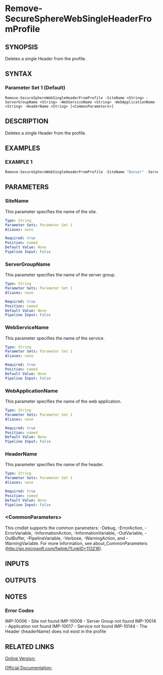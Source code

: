 ﻿# Remove-SecureSphereWebSingleHeaderFromProfile

## SYNOPSIS
Deletes a single Header from the profile.

## SYNTAX

### Parameter Set 1 (Default)
```
Remove-SecureSphereWebSingleHeaderFromProfile -SiteName <String> -ServerGroupName <String> -WebServiceName <String> -WebApplicationName <String> -HeaderName <String> [<CommonParameters>]
```

## DESCRIPTION
Deletes a single Header from the profile.

## EXAMPLES

### EXAMPLE 1

```powershell
Remove-SecureSphereWebSingleHeaderFromProfile -SiteName "Denver" -ServerGroupName "HR-Prod" -WebServiceName "ODS-WebService" -WebApplicationName "Official-Website" -HeaderName "some_header"
```

## PARAMETERS

### SiteName
This parameter specifies the name of the site.

```yaml
Type: String
Parameter Sets: Parameter Set 1
Aliases: none

Required: true
Position: named
Default Value: None
Pipeline Input: False
```

### ServerGroupName
This parameter specifies the name of the server group.

```yaml
Type: String
Parameter Sets: Parameter Set 1
Aliases: none

Required: true
Position: named
Default Value: None
Pipeline Input: False
```

### WebServiceName
This parameter specifies the name of the service.

```yaml
Type: String
Parameter Sets: Parameter Set 1
Aliases: none

Required: true
Position: named
Default Value: None
Pipeline Input: False
```

### WebApplicationName
This parameter specifies the name of the web application.

```yaml
Type: String
Parameter Sets: Parameter Set 1
Aliases: none

Required: true
Position: named
Default Value: None
Pipeline Input: False
```

### HeaderName
This parameter specifies the name of the header.

```yaml
Type: String
Parameter Sets: Parameter Set 1
Aliases: none

Required: true
Position: named
Default Value: None
Pipeline Input: False
```

### \<CommonParameters\>
This cmdlet supports the common parameters: -Debug, -ErrorAction, -ErrorVariable, -InformationAction, -InformationVariable, -OutVariable, -OutBuffer, -PipelineVariable, -Verbose, -WarningAction, and -WarningVariable. For more information, see about_CommonParameters (http://go.microsoft.com/fwlink/?LinkID=113216).

## INPUTS

## OUTPUTS

## NOTES

### Error Codes
IMP-10006 - Site not found
IMP-10008 - Server Group not found
IMP-10014 - Application not found
IMP-10017 - Service not found
IMP-10144 - The Header {headerName} does not exist in the profile

## RELATED LINKS

[Online Version:](https://github.com/akshinmustafayev/Documentation/MD)

[Official Documentation:](https://docs.imperva.com/bundle/v13.6-api-reference-guide/page/70189.htm)



